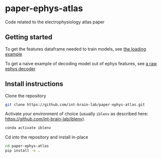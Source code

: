 # paper-ephys-atlas
Code related to the electrophysiology atlas paper

## Getting started

To get the features dataframe needed to train models, see [the loading example](sources/examples/00_load_clusters_tables.py)

To get a naive example of decoding model out of ephys features, see [a raw ephys decoder](sources/decoding/raw_ephys_decodes_regions.py)


## Install instructions
Clone the repository
```bash
git clone https://github.com/int-brain-lab/paper-ephys-atlas.git
```

Activate your environment of choice (usually `iblenv` as described here: https://github.com/int-brain-lab/iblenv).
```bash
conda activate iblenv
```

Cd into the repository and install in-place
```bash
cd paper-ephys-atlas
pip install -e .
```


